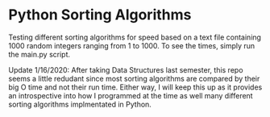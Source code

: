 # Python Sorting Algorithms
Testing different sorting algorithms for speed based on a text file containing 1000 random integers ranging from 1 to 1000. To see the times, simply run the main.py script.

Update 1/16/2020: After taking Data Structures last semester, this repo seems a little redudant since most sorting algorithms are compared by their big O time and not their run time. Either way, I will keep this up as it provides an introspective into how I programmed at the time as well many different sorting algorithms implmentated in Python.
